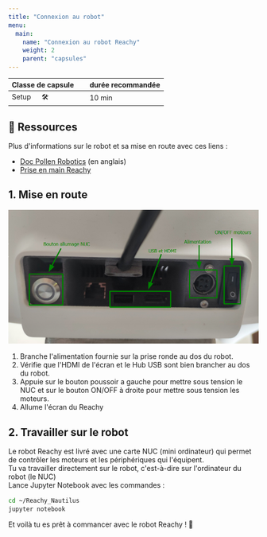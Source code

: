 ```yaml
---
title: "Connexion au robot"
menu:
  main:
    name: "Connexion au robot Reachy"
    weight: 2
    parent: "capsules"
---
```


| Classe de capsule  | &emsp; durée recommandée |
|:-------------------|:------------------|
| Setup  &emsp;  🛠️  |&emsp; 10 min      |


## 📗 Ressources

Plus d'informations sur le robot et sa mise en route avec ces liens :  
- [Doc Pollen Robotics](https://pollen-robotics.github.io/reachy-2019-docs/docs/getting-started/)  (en anglais)
- [Prise en main Reachy](https://github.com/ta18/Reachy_Nautilus/blob/main/Prise%20en%20main.md)


## 1. Mise en route 

![Dos du robot](img/back2021.png)   

1. Branche l'alimentation fournie sur la prise ronde au dos du robot.
2. Vérifie que l'HDMI de l'écran et le Hub USB sont bien brancher au dos du robot.
3. Appuie sur le bouton poussoir a gauche pour mettre sous tension le NUC et sur le bouton ON/OFF à droite pour mettre sous tension les moteurs.
4. Allume l'écran du Reachy

## 2. Travailler sur le robot

Le robot Reachy est livré avec une carte NUC (mini ordinateur) qui permet de contrôler les moteurs et les périphériques qui l'équipent.   
Tu va travailler directement sur le robot, c'est-à-dire sur l'ordinateur du robot (le NUC)     
Lance Jupyter Notebook avec les commandes :    
```bash
cd ~/Reachy_Nautilus
jupyter notebook 
```

Et voilà tu es prêt à commancer avec le robot Reachy ! 🎉


